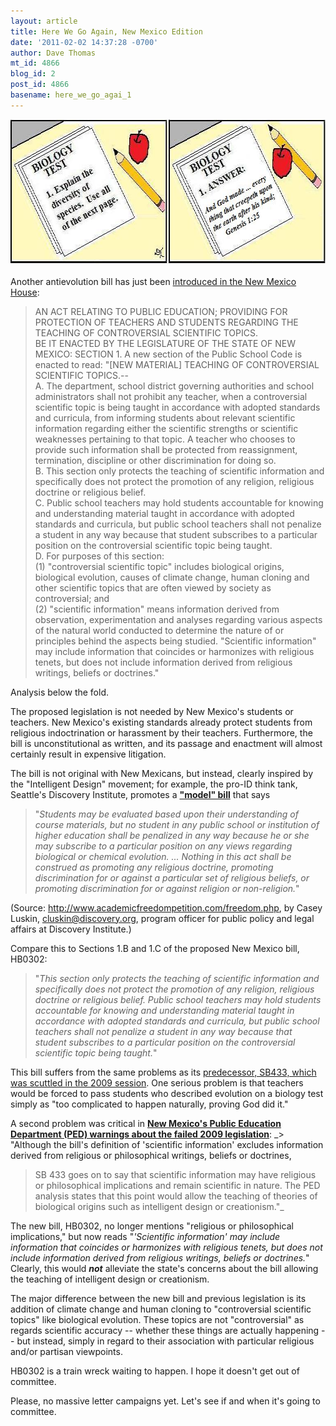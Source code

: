 ```yaml
---
layout: article
title: Here We Go Again, New Mexico Edition
date: '2011-02-02 14:37:28 -0700'
author: Dave Thomas
mt_id: 4866
blog_id: 2
post_id: 4866
basename: here_we_go_agai_1
---
```

<img src="/uploads/2011/leg2011.jpg" alt="leg2011.jpg" width="769" height="231" style="text-align: center; display: block; margin: 0 auto 20px;" class="mt-image-center" />

Another antievolution bill has just been [introduced in the New Mexico House](http://www.nmlegis.gov/Sessions/11%20Regular/bills/house/HB0302.html):

> AN ACT
> RELATING TO PUBLIC EDUCATION; PROVIDING FOR PROTECTION OF TEACHERS AND STUDENTS REGARDING THE TEACHING OF CONTROVERSIAL SCIENTIFIC TOPICS.
> <br /> 
> BE IT ENACTED BY THE LEGISLATURE OF THE STATE OF NEW MEXICO:
> SECTION 1. A new section of the Public School Code is enacted to read:
> "\[NEW MATERIAL\] TEACHING OF CONTROVERSIAL SCIENTIFIC TOPICS.--
> <br />          A. The department, school district governing authorities and school administrators shall not prohibit any teacher, when a controversial scientific topic is being taught in accordance with adopted standards and curricula, from informing students about relevant scientific information regarding either the scientific strengths or scientific weaknesses pertaining to that topic. A teacher who chooses to provide such information shall be protected from reassignment, termination, discipline or other discrimination for doing so.
> <br />          B. This section only protects the teaching of scientific information and specifically does not protect the promotion of any religion, religious doctrine or religious belief.
> <br />          C. Public school teachers may hold students accountable for knowing and understanding material taught in accordance with adopted standards and curricula, but public school teachers shall not penalize a student in any way because that student subscribes to a particular position on the controversial scientific topic being taught.
> <br />          D. For purposes of this section:
> <br />               (1) "controversial scientific topic" includes biological origins, biological evolution, causes of climate change, human cloning and other scientific topics that are often viewed by society as controversial; and
> <br />               (2) "scientific information" means information derived from observation, experimentation and analyses regarding various aspects of the natural world conducted to determine the nature of or principles behind the aspects being studied. "Scientific information" may include information that coincides or harmonizes with religious tenets, but does not include information derived from religious writings, beliefs or doctrines."

Analysis below the fold.

The proposed legislation is not needed by New Mexico's students or 
teachers. New Mexico's existing standards already protect students from 
religious indoctrination or harassment by their teachers. Furthermore, 
the bill is unconstitutional as written, and its passage and enactment 
will almost certainly result in expensive litigation.

The bill is not original with New Mexicans, but instead, clearly 
inspired by the "Intelligent Design" movement; for example, the pro-ID 
think tank, Seattle's Discovery Institute, promotes a [**"model" bill**](http://www.academicfreedompetition.com/freedom.php) that 
says 

> "_Students may be evaluated based upon their understanding of course 
> materials, but no student in any public school or institution of higher 
> education shall be penalized in any way because he or she may subscribe 
> to a particular position on any views regarding biological or chemical 
> evolution. ... Nothing in this act shall be construed as promoting any 
> religious doctrine, promoting discrimination for or against a particular 
> set of religious beliefs, or promoting discrimination for or against 
> religion or non-religion._" 

 (Source: 
http://www.academicfreedompetition.com/freedom.php, by Casey Luskin, 
cluskin@discovery.org, program officer for public policy and legal 
affairs at Discovery Institute.)

Compare this to Sections 1.B and 1.C of the proposed New Mexico bill, 
HB0302: 

> "_This section only protects the teaching of scientific 
> information and specifically does not protect the promotion of any 
> religion, religious doctrine or religious belief. Public school teachers 
> may hold students accountable for knowing and understanding material 
> taught in accordance with adopted standards and curricula, but public 
> school teachers shall not penalize a student in any way because that 
> student subscribes to a particular position on the controversial 
> scientific topic being taught._"

This bill suffers from the same problems as its [predecessor, SB433, 
which was scuttled in the 2009 session](http://www.nmsr.org/leg2009.htm). One serious problem is that 
teachers would be forced to pass students who described evolution on a 
biology test simply as "too complicated to happen naturally, proving God 
did it."

A second problem was critical in [**New Mexico's Public Education Department (PED) warnings about the failed 2009 legislation**](http://www.nmlegis.gov/Sessions/09%20Regular/LESCAnalysis/SB0433.pdf): 
_> "Although the bill's definition of 'scientific information' excludes information derived from religious or philosophical writings, beliefs or doctrines, 
> SB 433 goes on to say that scientific information may have religious or 
> philosophical implications and remain scientific in nature. The PED 
> analysis states that this point would allow the teaching of theories of 
> biological origins such as intelligent design or creationism."_

The new bill, HB0302, no longer mentions "religious or philosophical 
implications," but now reads "_'Scientific information' may include 
information that coincides or harmonizes with religious tenets, but does 
not include information derived from religious writings, beliefs or 
doctrines._" Clearly, this would _**not**_ alleviate the state's concerns about the bill allowing the teaching of intelligent design or 
creationism.

The major difference between the new bill and previous legislation is 
its addition of climate change and human cloning to "controversial 
scientific topics" like biological evolution. These topics are not 
"controversial" as regards scientific accuracy -- whether these things 
are actually happening -- but instead, simply in regard to their 
association with particular religious and/or partisan viewpoints.

HB0302 is a train wreck waiting to happen. I hope it doesn't get out 
of committee.

Please, no massive letter campaigns yet.  Let's see if and when it's going to committee.
